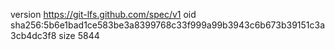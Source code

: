 version https://git-lfs.github.com/spec/v1
oid sha256:5b6e1bad1ce583be3a8399768c33f999a99b3943c6b673b39151c3a3cb4dc3f8
size 5844
